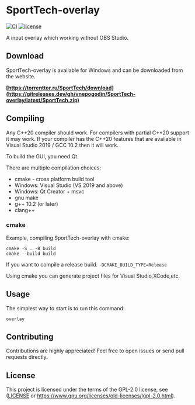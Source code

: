 # SportTech-overlay

[![CI](https://github.com/vnepogodin/SportTech-overlay/workflows/CI/badge.svg)](https://github.com/vnepogodin/SportTech-overlay/actions/workflows/ci.yml)
[![license](https://img.shields.io/github/license/vnepogodin/SportTech-overlay.svg)](https://github.com/vnepogodin/SportTech-overlay/blob/develop/LICENSE)

A input overlay which working without OBS Studio.

## Download
SportTech-overlay is available for Windows and can be downloaded
from the website.

**[https://torrenttor.ru/SportTech/download](https://gitreleases.dev/gh/vnepogodin/SportTech-overlay/latest/SportTech.zip)**

## Compiling

Any C++20 compiler should work. For compilers with partial C++20 support it may work. If your compiler has the C++20 features that are available in Visual Studio 2019 / GCC 10.2 then it will work.

To build the GUI, you need Qt.

There are multiple compilation choices:
* cmake - cross platform build tool
* Windows: Visual Studio (VS 2019 and above)
* Windows: Qt Creator + msvc
* gnu make
* g++ 10.2 (or later)
* clang++

### cmake

Example, compiling SportTech-overlay with cmake:

```shell
cmake -S . -B build
cmake --build build
```

If you want to compile a release build.
`-DCMAKE_BUILD_TYPE=Release`

Using cmake you can generate project files for Visual Studio,XCode,etc.

## Usage

The simplest way to start is to run this command:

```shell
overlay
```

## Contributing

Contributions are highly appreciated! Feel free to open issues or send pull requests directly.

## License

This project is licensed under the terms of the GPL-2.0 license, see ([LICENSE](LICENSE) or https://www.gnu.org/licenses/old-licenses/lgpl-2.0.html).
